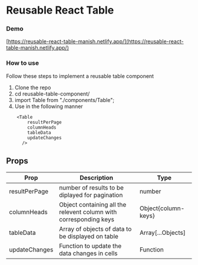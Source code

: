 # Reusable React Table

### Demo
[https://reusable-react-table-manish.netlify.app/](https://reusable-react-table-manish.netlify.app/)
### How to use
Follow these steps to implement a reusable table component
1. Clone the repo
2. cd reusable-table-component/
3. import Table from "./components/Table";
4. Use in the following manner
```
	<Table
        resultPerPage
        columnHeads
        tableData
        updateChanges
      />
```
## Props

| Prop          | Description                                                     | Type    | 
| ----------------- | ------------------------------------------------------------ | ------- | 
| resultPerPage     |number of results to be diplayed for pagination                    | number |
| columnHeads              | Object containing all the relevent column with corresponding keys  | Object{column-keys} |
| tableData   | Array of objects of data to be displayed on table | Array[...Objects] |
| updateChanges | Function to update the data changes in cells | Function |
